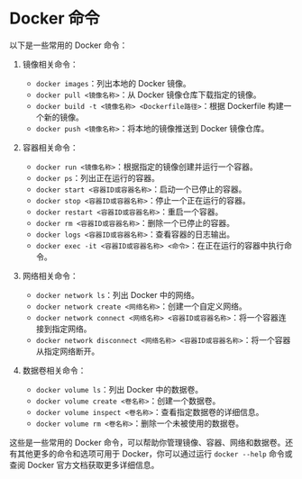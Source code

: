 # Docker 命令

以下是一些常用的 Docker 命令：

1. 镜像相关命令：

   - `docker images`：列出本地的 Docker 镜像。
   - `docker pull <镜像名称>`：从 Docker 镜像仓库下载指定的镜像。
   - `docker build -t <镜像名称> <Dockerfile路径>`：根据 Dockerfile 构建一个新的镜像。
   - `docker push <镜像名称>`：将本地的镜像推送到 Docker 镜像仓库。

2. 容器相关命令：

   - `docker run <镜像名称>`：根据指定的镜像创建并运行一个容器。
   - `docker ps`：列出正在运行的容器。
   - `docker start <容器ID或容器名称>`：启动一个已停止的容器。
   - `docker stop <容器ID或容器名称>`：停止一个正在运行的容器。
   - `docker restart <容器ID或容器名称>`：重启一个容器。
   - `docker rm <容器ID或容器名称>`：删除一个已停止的容器。
   - `docker logs <容器ID或容器名称>`：查看容器的日志输出。
   - `docker exec -it <容器ID或容器名称> <命令>`：在正在运行的容器中执行命令。

3. 网络相关命令：

   - `docker network ls`：列出 Docker 中的网络。
   - `docker network create <网络名称>`：创建一个自定义网络。
   - `docker network connect <网络名称> <容器ID或容器名称>`：将一个容器连接到指定网络。
   - `docker network disconnect <网络名称> <容器ID或容器名称>`：将一个容器从指定网络断开。

4. 数据卷相关命令：

   - `docker volume ls`：列出 Docker 中的数据卷。
   - `docker volume create <卷名称>`：创建一个数据卷。
   - `docker volume inspect <卷名称>`：查看指定数据卷的详细信息。
   - `docker volume rm <卷名称>`：删除一个未被使用的数据卷。

这些是一些常用的 Docker 命令，可以帮助你管理镜像、容器、网络和数据卷。还有其他更多的命令和选项可用于 Docker，你可以通过运行 `docker --help` 命令或查阅 Docker 官方文档获取更多详细信息。

